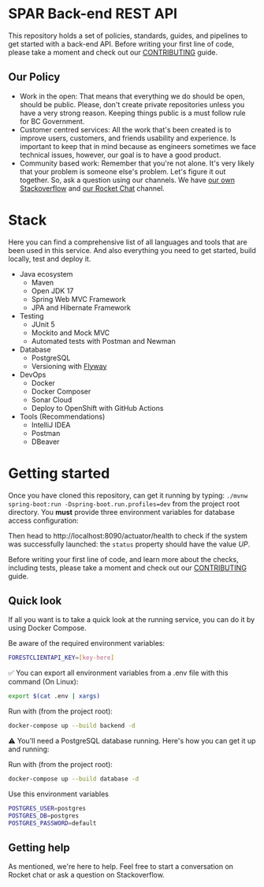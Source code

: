 # SPAR Back-end REST API

This repository holds a set of policies, standards, guides, and pipelines to
get started with a back-end API. Before writing your first line of code, please
take a moment and check out our [CONTRIBUTING](CONTRIBUTING.md) guide.

## Our Policy

- Work in the open: That means that everything we do should be open, should be
public. Please, don't create private repositories unless you have a very strong
reason. Keeping things public is a must follow rule for BC Government.
- Customer centred services: All the work that's been created is to improve users,
customers, and friends usability and experience. Is important to keep that in mind 
because as engineers sometimes we face technical issues, however, our goal is
to have a good product.
- Community based work: Remember that you're not alone. It's very likely that
your problem is someone else's problem. Let's figure it out together. So, ask
a question using our channels. We have [our own Stackoverflow](https://stackoverflow.developer.gov.bc.ca/)
and [our Rocket Chat](https://chat.developer.gov.bc.ca/) channel.

# Stack

Here you can find a comprehensive list of all languages and tools that are been used
in this service. And also everything you need to get started, build locally, test
and deploy it. 

- Java ecosystem
  - Maven
  - Open JDK 17
  - Spring Web MVC Framework
  - JPA and Hibernate Framework
- Testing
  - JUnit 5
  - Mockito and Mock MVC
  - Automated tests with Postman and Newman
- Database
  - PostgreSQL
  - Versioning with [Flyway](https://flywaydb.org/)
- DevOps
  - Docker
  - Docker Composer
  - Sonar Cloud
  - Deploy to OpenShift with GitHub Actions
- Tools (Recommendations)
  - IntelliJ IDEA
  - Postman
  - DBeaver

# Getting started

Once you have cloned this repository, can get it running by typing: `./mvnw spring-boot:run -Dspring-boot.run.profiles=dev`
from the project root directory. You **must** provide three environment variables for database
access configuration:

Then head to http://localhost:8090/actuator/health to check if the system was successfully launched:
the `status` property should have the value *UP*.

Before writing your first line of code, and learn more about the checks, including
tests, please take a moment and check out our [CONTRIBUTING](CONTRIBUTING.md) guide.

## Quick look

If all you want is to take a quick look at the running service, you can do it by using Docker Compose.

Be aware of the required environment variables:

```sh
FORESTCLIENTAPI_KEY=[key-here]

```

✅ You can export all environment variables from a .env file with this command (On Linux):

```sh
export $(cat .env | xargs)
```

Run with (from the project root):
```sh
docker-compose up --build backend -d
```

⚠️ You'll need a PostgreSQL database running. Here's how you can get it up and running:

Run with (from the project root):
```sh
docker-compose up --build database -d
```

Use this environment variables

```sh
POSTGRES_USER=postgres
POSTGRES_DB=postgres
POSTGRES_PASSWORD=default
```

## Getting help

As mentioned, we're here to help. Feel free to start a conversation
on Rocket chat or ask a question on Stackoverflow.